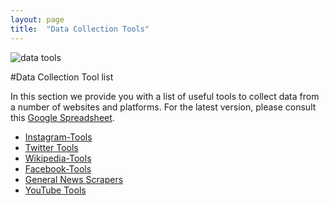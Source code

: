 ```yaml
---
layout: page
title:  "Data Collection Tools"
---
```


![data tools]( sm-wiki/image/datatools.jpg)

#Data Collection Tool list

In this section we provide you with a list of useful tools to collect data from a number of websites and platforms. For the latest version, please consult this [Google Spreadsheet](https://docs.google.com/spreadsheets/d/e/2PACX-1vTYXXEn2rCF1c8K9VlDKMM-QBh2eMSDGMcP0dVrCIilnlTdchrcQTWStdrj_J5bTCJ5l4ALfQDI9Vic/pubhtml).

* [Instagram-Tools](https://github.com/Leibniz-HBI/Social-Media-Observatory/wiki/Instagram-Tools)
* [Twitter Tools](https://github.com/Leibniz-HBI/Social-Media-Observatory/wiki/Twitter-Tools)
* [Wikipedia-Tools](https://github.com/Leibniz-HBI/Social-Media-Observatory/wiki/Wikipedia-Tools)
* [Facebook-Tools](https://github.com/Leibniz-HBI/Social-Media-Observatory/wiki/Facebook-Tools)
* [General News Scrapers](https://github.com/Leibniz-HBI/Social-Media-Observatory/wiki/General-News-Scrapers)
* [YouTube Tools](https://github.com/Leibniz-HBI/Social-Media-Observatory/wiki/YouTube-Tools)
